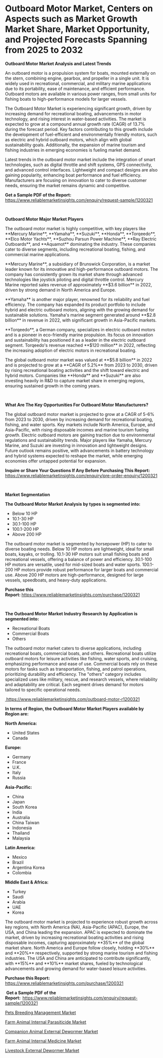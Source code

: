 <p><h1>Outboard Motor Market, Centers on Aspects such as Market Growth Market Share, Market Opportunity, and Projected Forecasts Spanning from 2025 to 2032</h1></p><p><strong>Outboard Motor Market Analysis and Latest Trends</strong></p>
<p><p>An outboard motor is a propulsion system for boats, mounted externally on the stern, combining engine, gearbox, and propeller in a single unit. It is widely used in recreational, commercial, and military marine applications due to its portability, ease of maintenance, and efficient performance. Outboard motors are available in various power ranges, from small units for fishing boats to high-performance models for larger vessels.</p><p>The Outboard Motor Market is experiencing significant growth, driven by increasing demand for recreational boating, advancements in motor technology, and rising interest in water-based activities. The market is expected to grow at a compound annual growth rate (CAGR) of 13.7% during the forecast period. Key factors contributing to this growth include the development of fuel-efficient and environmentally friendly motors, such as electric and hybrid outboard motors, which align with global sustainability goals. Additionally, the expansion of marine tourism and fishing industries in emerging economies is fueling market demand.</p><p>Latest trends in the outboard motor market include the integration of smart technologies, such as digital throttle and shift systems, GPS connectivity, and advanced control interfaces. Lightweight and compact designs are also gaining popularity, enhancing boat performance and fuel efficiency. Manufacturers are focusing on innovation to cater to diverse customer needs, ensuring the market remains dynamic and competitive.</p></p>
<p><strong>Get a Sample PDF of the Report:&nbsp;</strong> <a href="https://www.reliablemarketinsights.com/enquiry/request-sample/1200321?utm_campaign=2012&utm_medium=2&utm_source=Github&utm_content=ia&utm_term=21012025&utm_id=outboard-motor">https://www.reliablemarketinsights.com/enquiry/request-sample/1200321</a></p>
<p>&nbsp;</p>
<p><strong>Outboard Motor Major Market Players</strong></p>
<p><p>The outboard motor market is highly competitive, with key players like **Mercury Marine**, **Yamaha**, **Suzuki**, **Honda**, **Torqeedo**, **Elco Motor Yachts**, **Suzhou Parsun Power Machine**, **Ray Electric Outboards**, and **Aquamot** dominating the industry. These companies cater to diverse segments, including recreational boating, fishing, and commercial marine applications.</p><p>**Mercury Marine**, a subsidiary of Brunswick Corporation, is a market leader known for its innovative and high-performance outboard motors. The company has consistently grown its market share through advanced technologies like joystick piloting and digital throttle control. Mercury Marine reported sales revenue of approximately **$3.6 billion** in 2022, driven by strong demand in North America and Europe.</p><p>**Yamaha** is another major player, renowned for its reliability and fuel efficiency. The company has expanded its product portfolio to include hybrid and electric outboard motors, aligning with the growing demand for sustainable solutions. Yamaha's marine segment generated around **$2.8 billion** in revenue in 2022, with significant growth in Asia-Pacific markets.</p><p>**Torqeedo**, a German company, specializes in electric outboard motors and is a pioneer in eco-friendly marine propulsion. Its focus on innovation and sustainability has positioned it as a leader in the electric outboard segment. Torqeedo's revenue reached **$120 million** in 2022, reflecting the increasing adoption of electric motors in recreational boating.</p><p>The global outboard motor market was valued at **$5.8 billion** in 2022 and is projected to grow at a **CAGR of 5.2%** from 2023 to 2030, driven by rising recreational boating activities and the shift toward electric and hybrid motors. Companies like **Honda** and **Suzuki** are also investing heavily in R&D to capture market share in emerging regions, ensuring sustained growth in the coming years.</p></p>
<p>&nbsp;</p>
<p><strong>What Are The Key Opportunities For Outboard Motor Manufacturers?</strong></p>
<p><p>The global outboard motor market is projected to grow at a CAGR of 5-6% from 2023 to 2030, driven by increasing demand for recreational boating, fishing, and water sports. Key markets include North America, Europe, and Asia-Pacific, with rising disposable incomes and marine tourism fueling growth. Electric outboard motors are gaining traction due to environmental regulations and sustainability trends. Major players like Yamaha, Mercury Marine, and Suzuki are investing in innovation and lightweight designs. Future outlook remains positive, with advancements in battery technology and hybrid systems expected to reshape the market, while emerging economies offer untapped potential for expansion.</p></p>
<p><strong>Inquire or Share Your Questions If Any Before Purchasing This Report:</strong> <a href="https://www.reliablemarketinsights.com/enquiry/pre-order-enquiry/1200321?utm_campaign=2012&utm_medium=2&utm_source=Github&utm_content=ia&utm_term=21012025&utm_id=outboard-motor">https://www.reliablemarketinsights.com/enquiry/pre-order-enquiry/1200321</a></p>
<p>&nbsp;</p>
<p><strong>Market Segmentation</strong></p>
<p><strong>The Outboard Motor Market Analysis by types is segmented into:</strong></p>
<p><ul><li>Below 10 HP</li><li>10.1-30 HP</li><li>30.1-100 HP</li><li>100.1-200 HP</li><li>Above 200 HP</li></ul></p>
<p><p>The outboard motor market is segmented by horsepower (HP) to cater to diverse boating needs. Below 10 HP motors are lightweight, ideal for small boats, kayaks, or trolling. 10.1-30 HP motors suit small fishing boats and recreational vessels, offering a balance of power and efficiency. 30.1-100 HP motors are versatile, used for mid-sized boats and water sports. 100.1-200 HP motors provide robust performance for larger boats and commercial use. Above 200 HP motors are high-performance, designed for large vessels, speedboats, and heavy-duty applications.</p></p>
<p><strong>Purchase this Report:&nbsp;</strong><a href="https://www.reliablemarketinsights.com/purchase/1200321?utm_campaign=2012&utm_medium=2&utm_source=Github&utm_content=ia&utm_term=21012025&utm_id=outboard-motor">https://www.reliablemarketinsights.com/purchase/1200321</a></p>
<p>&nbsp;</p>
<p><strong>The Outboard Motor Market Industry Research by Application is segmented into:</strong></p>
<p><ul><li>Recreational Boats</li><li>Commercial Boats</li><li>Others</li></ul></p>
<p><p>The outboard motor market caters to diverse applications, including recreational boats, commercial boats, and others. Recreational boats utilize outboard motors for leisure activities like fishing, water sports, and cruising, emphasizing performance and ease of use. Commercial boats rely on these motors for tasks such as transportation, fishing, and patrol operations, prioritizing durability and efficiency. The "others" category includes specialized uses like military, rescue, and research vessels, where reliability and adaptability are critical. Each segment drives demand for motors tailored to specific operational needs.</p></p>
<p><a href="https://www.reliablemarketinsights.com/outboard-motor-r1200321?utm_campaign=2012&utm_medium=2&utm_source=Github&utm_content=ia&utm_term=21012025&utm_id=outboard-motor">&nbsp;https://www.reliablemarketinsights.com/outboard-motor-r1200321</a></p>
<p><strong>In terms of Region, the Outboard Motor Market Players available by Region are:</strong></p>
<p>
    <p> <strong> North America: </strong>
        <ul>
            <li>United States</li>
            <li>Canada</li>
        </ul>
        </p> 
    <p> <strong> Europe: </strong>
        <ul>
            <li>Germany</li>
            <li>France</li>
            <li>U.K.</li>
            <li>Italy</li>
            <li>Russia</li>
        </ul>
        </p> 
    <p> <strong> Asia-Pacific: </strong>
        <ul>
            <li>China</li>
            <li>Japan</li>
            <li>South Korea</li>
            <li>India</li>
            <li>Australia</li>
            <li>China Taiwan</li>
            <li>Indonesia</li>
            <li>Thailand</li>
            <li>Malaysia</li>
        </ul>
        </p> 
    <p> <strong> Latin America: </strong>
        <ul>
            <li>Mexico</li>
            <li>Brazil</li>
            <li>Argentina Korea</li>
            <li>Colombia</li>
        </ul>
        </p> 
    <p> <strong> Middle East & Africa: </strong>
        <ul>
            <li>Turkey</li>
            <li>Saudi</li>
            <li>Arabia</li>
            <li>UAE</li>
            <li>Korea</li>
        </ul>
    </p>
    </p>
<p><p>The outboard motor market is projected to experience robust growth across key regions, with North America (NA), Asia-Pacific (APAC), Europe, the USA, and China leading the expansion. APAC is expected to dominate the market, driven by increasing recreational boating activities and rising disposable incomes, capturing approximately **35%** of the global market share. North America and Europe follow closely, holding **30%** and **20%** respectively, supported by strong marine tourism and fishing industries. The USA and China are anticipated to contribute significantly, with **15%** and **10%** market shares, fueled by technological advancements and growing demand for water-based leisure activities.</p></p>
<p><strong>Purchase this Report: </strong><a href="https://www.reliablemarketinsights.com/purchase/1200321?utm_campaign=2012&utm_medium=2&utm_source=Github&utm_content=ia&utm_term=21012025&utm_id=outboard-motor">https://www.reliablemarketinsights.com/purchase/1200321</a></p>
<p>&nbsp;<strong>Get a Sample PDF of the Report:&nbsp;&nbsp;</strong><a href="https://www.reliablemarketinsights.com/enquiry/request-sample/1200321?utm_campaign=2012&utm_medium=2&utm_source=Github&utm_content=ia&utm_term=21012025&utm_id=outboard-motor">https://www.reliablemarketinsights.com/enquiry/request-sample/1200321</a></p>
<p><strong></strong></p>
<p><p><a href="https://www.linkedin.com/pulse/pets-breeding-management-market-overview-significant-growth-aha8e?utm_campaign=2012&utm_medium=2&utm_source=Github&utm_content=ia&utm_term=21012025&utm_id=outboard-motor">Pets Breeding Management Market</a></p><p><a href="https://www.linkedin.com/pulse/investment-potential-farm-animal-internal-parasiticide-zaumc?utm_campaign=2012&utm_medium=2&utm_source=Github&utm_content=ia&utm_term=21012025&utm_id=outboard-motor">Farm Animal Internal Parasiticide Market</a></p><p><a href="https://www.linkedin.com/pulse/in-depth-analysis-companion-animal-external-dewormer-wvyhc?utm_campaign=2012&utm_medium=2&utm_source=Github&utm_content=ia&utm_term=21012025&utm_id=outboard-motor">Companion Animal External Dewormer Market</a></p><p><a href="https://www.linkedin.com/pulse/farm-animal-internal-medicine-market-evolution-regional-c8ree?utm_campaign=2012&utm_medium=2&utm_source=Github&utm_content=ia&utm_term=21012025&utm_id=outboard-motor">Farm Animal Internal Medicine Market</a></p><p><a href="https://www.linkedin.com/pulse/livestock-external-dewormer-market-analysis-trends-share-ih6ke?utm_campaign=2012&utm_medium=2&utm_source=Github&utm_content=ia&utm_term=21012025&utm_id=outboard-motor">Livestock External Dewormer Market</a></p></p>